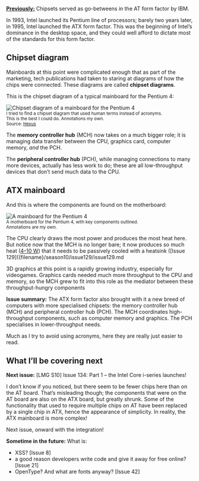 [**Previously:**](https://buttondown.email/laymansguide/archive/) Chipsets served as go-betweens in the AT form factor by IBM.

In 1993, Intel launched its Pentium line of processors; barely two years later, in 1995, Intel launched the ATX form factor. This was the beginning of Intel’s dominance in the desktop space, and they could well afford to dictate most of the standards for this form factor.

## Chipset diagram

Mainboards at this point were complicated enough that as part of the marketing, tech publications had taken to staring at diagrams of how the chips were connected. These diagrams are called **chipset diagrams**.

This is the chipset diagram of a typical mainboard for the Pentium 4:

![Chipset diagram of a mainboard for the Pentium 4]({attach}issue133_02.jpg)<br />
<small>I tried to find a chipset diagram that used human terms instead of acronyms.<br />This is the best I could do. Annotations my own.<br />Source: [Hexus](https://www.hexus.net/tech/reviews/mainboard/635-sis655fx-dual-channel-p4-chipset/?page=2)</small>

The **memory controller hub** (MCH) now takes on a much bigger role; it is managing data transfer between the CPU, graphics card, computer memory, *and* the PCH.

The **peripheral controller hub** (PCH), while managing connections to many more devices, actually has less work to do; these are all low-throughput devices that don’t send much data to the CPU.

## ATX mainboard

And this is where the components are found on the motherboard:

![A mainboard for the Pentium 4]({attach}issue133_01.jpg)<br />
<small>A motherboard for the Pentium 4, with key components outlined.<br />Annotations are my own.</small>

The CPU clearly draws the most power and produces the most heat here. But notice now that the MCH is no longer bare; it now produces so much heat ([4–10 W](https://hexus.net/tech/news/mainboard/132515-der8auer-examines-amd-x570-chipset-power-consumption/)) that it needs to be passively cooled with a heatsink ([Issue 129]({filename}/season10/issue129/issue129.md

3D graphics at this point is a rapidly growing industry, especially for videogames. Graphics cards needed much more throughput to the CPU and memory, so the MCH grew to fit into this role as the mediator between these throughput-hungry components

**Issue summary:** The ATX form factor also brought with it a new breed of computers with more specialised chipsets: the memory controller hub (MCH) and peripheral controller hub (PCH). The MCH coordinates high-throughput components, such as computer memory and graphics. The PCH specialises in lower-throughput needs.

Much as I try to avoid using acronyms, here they are really just easier to read.

## What I’ll be covering next

**Next issue:** [LMG S10] Issue 134: Part 1 – the Intel Core i-series launches!

I don’t know if you noticed, but there seem to be fewer chips here than on the AT board. That’s misleading though; the components that were on the AT board are also on the ATX board, but greatly shrunk. Some of the functionality that used to require multiple chips on AT have been replaced by a single chip in ATX, hence the appearance of simplicity. In reality, the ATX mainboard is more complex!

Next issue, onward with the integration!

**Sometime in the future:** What is:

- XSS? [Issue 8]
- a good reason developers write code and give it away for free online? [Issue 21]
- OpenType? And what are fonts anyway? [Issue 42]
